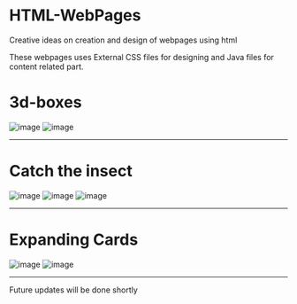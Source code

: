 # HTML-WebPages
Creative ideas on creation and design of webpages using html

These webpages uses External CSS files for designing and Java files for content related part.

<h1>3d-boxes</h1>

![image](https://github.com/Roshankumarb31/HTML-WebPages/assets/118297543/a594c538-63a2-46a1-b630-16efae860544)
![image](https://github.com/Roshankumarb31/HTML-WebPages/assets/118297543/1f29d4b4-9d65-4a90-bdd6-d955e7b33948)
<hr>

<h1>Catch the insect</h1>

![image](https://github.com/Roshankumarb31/HTML-WebPages/assets/118297543/f491b326-80c8-47ad-900f-cb3c6b216b5e)
![image](https://github.com/Roshankumarb31/HTML-WebPages/assets/118297543/143059f4-fd11-4be4-8b96-47017e77ba8d)
![image](https://github.com/Roshankumarb31/HTML-WebPages/assets/118297543/3ea8e921-da6d-4ca9-95e7-44dada976337)

<hr>

<h1>Expanding Cards</h1>

![image](https://github.com/Roshankumarb31/HTML-WebPages/assets/118297543/2825ccf5-9751-414e-af3a-e82ad2dae879)
![image](https://github.com/Roshankumarb31/HTML-WebPages/assets/118297543/cd9ca771-a9f4-4998-af94-6df67de61c27)

<hr>

Future updates will be done shortly
